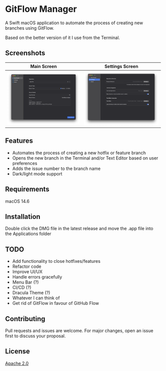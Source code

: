 # GitFlow Manager

A Swift macOS application to automate the process of creating new branches using GitFlow.

Based on the better version of it I use from the Terminal.

## Screenshots

| Main Screen | Settings Screen |
|-------------|-----------------|
| ![Main Screen](screenshots/main.png) | ![Settings Screen](screenshots/settings.png) |

## Features

- Automates the process of creating a new hotfix or feature branch
- Opens the new branch in the Terminal and/or Text Editor based on user preferences
- Adds the issue number to the branch name
- Dark/light mode support

## Requirements

macOS 14.6

## Installation

Double click the DMG file in the latest release and move the .app file into the Applications folder

## TODO

- Add functionality to close hotfixes/features
- Refactor code
- Improve UI/UX
- Handle errors gracefully
- Menu Bar (?)
- CI/CD (?)
- Dracula Theme (?)
- Whatever I can think of
- Get rid of GitFlow in favour of GitHub Flow

## Contributing

Pull requests and issues are welcome. For major changes, open an issue first to discuss your proposal.

## License

[Apache 2.0](./LICENSE.txt)
